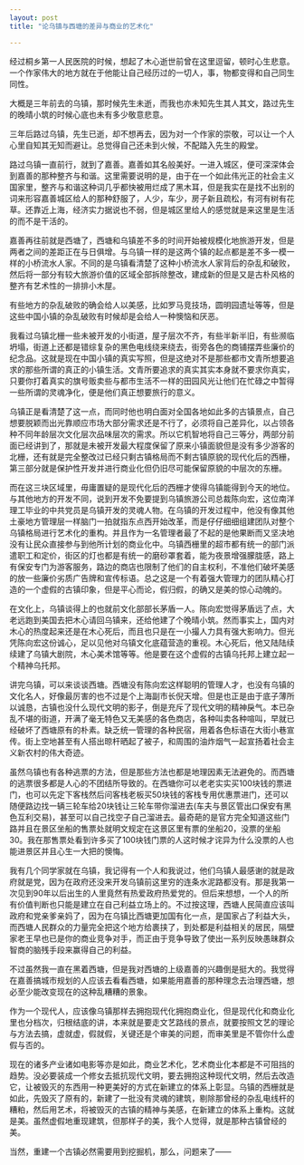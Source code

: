 ```yaml
---
layout: post
title: "论乌镇与西塘的差异与商业的艺术化"

---
```


经过桐乡第一人民医院的时候，想起了木心逝世前曾在这里逗留，顿时心生悲意。一个作家伟大的地方就在于他能让自己经历过的一切人，事，物都变得和自己同生同性。<!--break-->

大概是三年前去的乌镇，那时候先生未逝，而我也亦未知先生其人其文，路过先生的晚晴小筑的时候心底也未有多少敬意悲意。

三年后路过乌镇，先生已逝，却不想再去，因为对一个作家的崇敬，可以让一个人心里自知其无知而避让。总觉得自己还未到火候，不配踏入先生的殿堂。

路过乌镇一直前行，就到了嘉善。嘉善如其名般美好。一进入城区，便可深深体会到嘉善的那种整齐与和谐。这里需要说明的是，由于在一个如此伟光正的社会主义国家里，整齐与和谐这种词几乎都快被用烂成了黑木耳，但是我实在是找不出别的词来形容嘉善城区给人的那种舒服了，人少，车少，房子新且疏松，有河有树有花草。还靠近上海，经济实力据说也不弱，但是城区里给人的感觉就是来这里是生活的而不是干活的。

嘉善再往前就是西塘了，西塘和乌镇差不多的时间开始被规模化地旅游开发，但是两者之间的差距正在与日俱增。与乌镇一样的是这两个镇的起点都是差不多一模一样的小桥流水人家。不同的是乌镇看清楚了这种小桥流水人家背后的杂乱和破败，然后将一部分有较大旅游价值的区域全部拆除整改，建成新的但是又是古朴风格的整齐有艺术性的一排排小木屋。

有些地方的杂乱破败的确会给人以美感，比如罗马竞技场，圆明园遗址等等，但是这些中国小镇的杂乱破败有时候却是会给人一种懊恼和厌恶。

我看过乌镇北栅一些未被开发的小街道，屋子层次不齐，有些半新半旧，有些濒临坍塌，街道上还都是错综复杂的黑色电线绕来绕去，街旁各色的商铺摆弄些廉价的纪念品。这就是现在中国小镇的真实写照，但是这绝对不是那些都市文青所想要追求的那些所谓的真正的小镇生活。文青所要追求的真实其实本身就不要求你真实，只要你打着真实的旗号贩卖些与都市生活不一样的田园风光让他们在忙碌之中暂得一些所谓的灵魂净化，便是他们真正想要旅行的意义。

乌镇正是看清楚了这一点，而同时他也明白面对全国各地如此多的古镇景点，自己想要脱颖而出光靠顺应市场大部分需求还是不行了，必须将自己差异化，以占领各种不同年龄层次文化层次品味层次的需求。所以它机智地将自己三等分，两部分前面已经讲到了，那就是未被开发最大程度保留了原来小镇面貌但是没有多少游客的北栅，还有就是完全整改过已经只剩古镇格局而不剩古镇原貌的现代化后的西栅，第三部分就是保护性开发并进行商业化但仍旧尽可能保留原貌的中层次的东栅。

而在这三块区域里，毋庸置疑的是现代化后的西栅才使得乌镇能得到今天的地位。与其他地方的开发不同，说到开发不免要提到乌镇旅游公司总裁陈向宏，这位南洋理工毕业的中共党员是乌镇开发的灵魂人物。在乌镇的开发过程中，他没有像其他土豪地方管理层一样脑门一拍就指东点西开始改革，而是仔仔细细组建团队对整个乌镇格局进行艺术化的重构。并且作为一名管理者最了不起的是他果断而又坚决地没有让民众直接参与到他所计划的商业化中。乌镇西栅里的超市都有统一的部门派遣职工和定价，街区的灯也都是有统一的磨砂罩套着，能为夜景增强朦胧感，路上有保安专门为游客服务，路边的商店也限制了他们的自主权利，不准他们破坏美感的放一些廉价劣质广告牌和宣传标语。总之这是一个有着强大管理力的团队精心打造的一个虚假的古镇印象，但是平心而论，假归假，的确又是美的惊心动魄的。

在文化上，乌镇谈得上的也就前文化部部长茅盾一人。陈向宏觉得茅盾远了点，大老远跑到美国去把木心请回乌镇来，还给他建了个晚晴小筑。然而事实上，国内对木心的热度起来还是在木心死后，而且也只是在一小撮人力具有强大影响力。但光凭陈向宏这份诚心，足以见他对乌镇文化底蕴营造的重视。木心死后，他又陆陆续续建了乌镇大剧院，木心美术馆等等。他是要在这个虚假的古镇乌托邦上建立起一个精神乌托邦。

讲完乌镇，可以来谈谈西塘。西塘没有陈向宏这样聪明的管理人才，也没有乌镇的文化名人，好像最厉害的也不过是个上海副市长倪天增。但是也正是由于底子薄所以诚恳，古镇也没什么现代文明的影子，倒是充斥了现代文明的精神戾气。本已杂乱不堪的街道，开满了毫无特色又无美感的各色商店，各种叫卖各种喧叫，早就已经破坏了西塘原有的朴素。缺乏统一管理的各种民宿，用着各色标语在大街小巷宣传。街上空地甚至有人搭出晾杆晒起了被子，和周围的油炸烟气一起宣扬着社会主义新农村的伟大奇迹。

虽然乌镇也有各种逃票的方法，但是那些方法也都是地理因素无法避免的。而西塘的逃票很多都是人心的不团结所导致的。在西塘你可以老老实实买100块钱的票进门，也可以先定下客栈然后问客栈老板买50块钱的客栈专用优惠票进门，还可以随便路边找一辆三轮车给20块钱让三轮车带你溜进去(车夫与景区管出口保安有黑色互利交易)，甚至可以自己找空子自己溜进去。最奇葩的是官方完全知道这些门路并且在景区坐船的售票处就明文规定在这景区里有票的坐船20，没票的坐船30。我在那售票处看到许多买了100块钱门票的人这时候才诧异为什么没票的人也能进景区并且心生一大把的懊悔。

我有几个同学家就在乌镇，我记得有一个人和我说过，他们乌镇人最感谢的就是政府就是党，因为在政府还没来开发乌镇前这里穷的连条水泥路都没有。那是我第一次见到90年以后出生的人里竟然有热爱政府热爱党的。但后来想想，一个人的所有价值判断也只能是建立在自己利益立场上的。不过按这理，西塘人民简直应该叫政府和党亲爹亲妈了，因为在乌镇比西塘更加国有化一点，是国家占了利益大头，而西塘人民群众的力量完全把这个地方给裹挟了，到处都是利益相关的居民，隔壁家老王早也已是你的商业竞争对手，而正由于竞争导致了使出一系列反映愚昧群众智商的脑残手段来赢得自己的利益。

不过虽然我一直在黑着西塘，但是我对西塘的上级嘉善的兴趣倒是挺大的。我觉得在嘉善搞城市规划的人应该去看看西塘，如果能用嘉善的那种理念去治理西塘，想必至少能改变现在的这种乱糟糟的景象。

作为一个现代人，应该像乌镇那样去拥抱现代化拥抱商业化，但是现代化和商业化里也分档次，归根结底的讲，本来就是要走文艺路线的景点，就要按照文艺的理论与方法去搞，虚就虚，假就假，关键还是个审美的问题，而审美里是不管你什么虚假与否的。

现在的诸多产业诸如电影等亦是如此，商业艺术化，艺术商业化本都是不可阻挡的趋势。没必要装成一个修女去抵抗现代文明，要去拥抱这种现代文明，然后去改造它，让被毁灭的东西用一种更美好的方式在新建立的体系上彰显。乌镇的西栅就是如此，先毁灭了原有的，新建了一批没有灵魂的建筑，剔除那曾经的杂乱电线杆的糟粕，然后用艺术，将被毁灭的古镇的精神与美感，在新建立的体系上重构。这就是美。虽然虚假地重现建筑，但那样子的美，我个人觉得，就是那种古镇曾经的美。

当然，重建一个古镇必然需要用到挖掘机，那么，问题来了——

